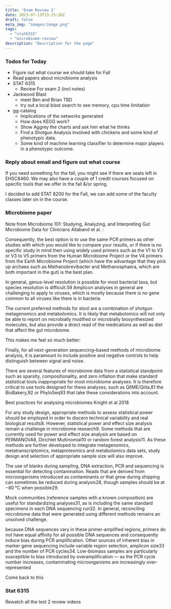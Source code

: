 ```yaml
---
title: 'Exam Review 2'
date: 2023-07-13T13:15:20Z
draft: false
meta_img: "images/image.png"
tags:
  - "stat6315"
  - "microbiome-review"
description: "Description for the page"
---
```


### Todos for Today

- Figure out what course we should take for Fall
- Read papers about microbiome analysis
- STAT 6315
  - Review For exam 2 (incl notes)
- Jackwood Blast
  - meet Ben and Brian TBD
  - try out a local blast search to see memory, cpu time limitation
- gg-catalog
  - Implications of the networks generated
  - How does KEGG work?
  - Show Aggrey the charts and ask him what he thinks
  - Find a Shotgun Analysis involved with chickens and some kind of phenotypic data.
  - Some kind of machine learning classifier to determine major players in a phenotypic outcome.

### Reply about email and figure out what course

If you need something for the fall, you might see if there are seats left in EHSC8460.  We may also have a couple of 1 credit courses focused on specific tools that we offer in the fall &/or spring.

I decided to add STAT 8200 for the Fall, we can add some of the faculty classes later on in the course.

### Microbiome paper

Note from Microbiome 101: Studying, Analyzing, and Interpreting Gut Microbiome Data for Clinicians Allaband et al. :

Consequently, the best option is to use the same PCR primers as other studies with which you would like to compare your results, or if there is no specific study in mind then using widely used primers such as the V1 to V3 or V3 to V5 primers from the Human Microbiome Project or the V4 primers from the Earth Microbiome Project (which have the advantage that they pick up archaea such as Methanobrevibacter and Methanosphaera, which are both important in the gut) is the best plan. 

In general, genus-level resolution is possible for most bacterial taxa, but species resolution is difficult.59 Amplicon analyses in general are challenging to apply to viruses, which is mostly because there is no gene common to all viruses like there is in bacteria
 
The current preferred methods for stool are a combination of shotgun metagenomics and metabolomics. It is likely that metabolomics will not only be able to report on microbially modified or microbially biosynthesized molecules, but also provide a direct read of the medications as well as diet that affect the gut microbiome.

This makes me feel so much better:

Finally, for all next-generation sequencing–based methods of microbiome analysis, it is paramount to include positive and negative controls to help distinguish between signal and noise.

There are several features of microbiome data from a statistical standpoint such as sparsity, compositionality, and zero inflation that make standard statistical tools inappropriate for most microbiome analyses. It is therefore critical to use tools designed for these analyses, such as QIIME/Qiita,81 the BioBakery,92 or PhyloSeq93 that take these considerations into account. 

Best practices for analysing microbiomes Knight et al 2018

 For any study design, appropriate methods to assess statistical power should be employed in order to discern technical variability and real biological results8. However, statistical power and effect size analysis remain a challenge in microbiome research9. Some methods that are currently used for power and effect size analysis are based on PERMANOVA8, Dirichlet Multinomial10 or random forest analysis11. As these methods are further developed to integrate metagenomics, metatranscriptomics, metaproteomics and metabolomics data sets, study design and selection of appropriate sample size will also improve. 
 
The use of blanks during sampling, DNA extraction, PCR and sequencing is essential for detecting contamination. Reads that are derived from microorganisms introduced as contaminants or that grow during shipping can sometimes be reduced during analysis28, though samples should be at −80 °C when possible29.

Mock communities (reference samples with a known composition) are useful for standardizing analyses31, as is including the same standard specimens in each DNA sequencing run32. In general, reconciling microbiome data that were generated using different methods remains an unsolved challenge.

because DNA sequences vary in these primer-amplified regions, primers do not have equal affinity for all possible DNA sequences and consequently induce bias during PCR amplification. Other sources of inherent bias in marker gene sequencing include variable region selection, amplicon size33 and the number of PCR cycles34. Low-biomass samples are particularly susceptible to bias introduced by overamplification — as the PCR cycle number increases, contaminating microorganisms are increasingly over-represented

Come back to this

### Stat 6315

Rewatch all the test 2 review videos